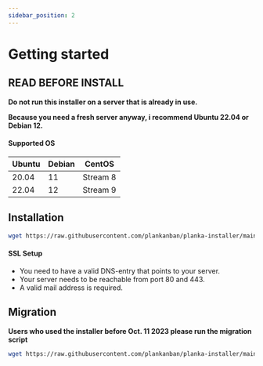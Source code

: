 ```yaml
---
sidebar_position: 2
---
```

# Getting started
## READ BEFORE INSTALL

**Do not run this installer on a server that is already in use.**

**Because you need a fresh server anyway, i recommend Ubuntu 22.04 or Debian 12.**

#### Supported OS
| Ubuntu | Debian | CentOS |
|---|---|---|
| 20.04 | 11 | Stream 8 |
| 22.04 | 12 | Stream 9 |

## Installation
```bash
wget https://raw.githubusercontent.com/plankanban/planka-installer/main/installer.sh -O /opt/planka_installer.sh && bash /opt/planka_installer.sh
```

#### SSL Setup
* You need to have a valid DNS-entry that points to your server.
* Your server needs to be reachable from port 80 and 443.
* A valid mail address is required.

## Migration
**Users who used the installer before Oct. 11 2023 please run the migration script**
```bash
wget https://raw.githubusercontent.com/plankanban/planka-installer/main/migration.sh -O /opt/installer_migration.sh && bash /opt/installer_migration.sh && rm -f /opt/installer_migration.sh
```